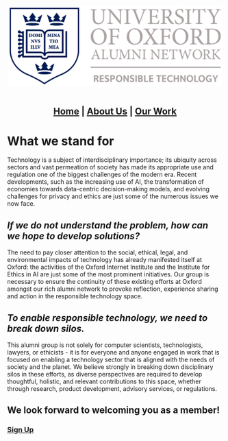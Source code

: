 <div align="center">
  <img width="500" src="https://github.com/OxfordResponsibleTech/oxfordresponsibletech.github.io/blob/main/docs/assets/oxrt_logo.png?raw=true" alt="alternative text here" align="center">
</div>

<br>

<div align="center">
  <h2>
    <b>
      <a href="./index.html">Home</a> | <a href="./about-us.html">About Us</a> | <a href="./our-work.html">Our Work</a>
    </b>
  </h2>
</div>


<!-- ### **[Home](./index.md) \| [About Us](./about-us.md) \| [Our Work](./our-work.md)** -->



# What we stand for

Technology is a subject of interdisciplinary importance; its ubiquity across sectors and vast permeation of society has made its appropriate use and regulation one of the biggest challenges of the modern era. Recent developments, such as the increasing use of AI, the transformation of economies towards data-centric decision-making models, and evolving challenges for privacy and ethics are just some of the numerous issues we now face. 

## _If we do not understand the problem, how can we hope to develop solutions?_

The need to pay closer attention to the social, ethical, legal, and environmental impacts of technology has already manifested itself at Oxford: the activities of the Oxford Internet Institute and the Institute for Ethics in AI are just some of the most prominent initiatives. Our group is necessary to ensure the continuity of these existing efforts at Oxford amongst our rich alumni network to provoke reflection, experience sharing and action in the responsible technology space. 

## _To enable responsible technology, we need to break down silos._

This alumni group is not solely for computer scientists, technologists, lawyers, or ethicists - it is for everyone and anyone engaged in work that is focused on enabling a technology sector that is aligned with the needs of society and the planet. We believe strongly in breaking down disciplinary silos in these efforts, as diverse perspectives are required to develop thoughtful, holistic, and relevant contributions to this space, whether through research, product development, advisory services, or regulations.

## We look forward to welcoming you as a member! 
### **[Sign Up](https://forms.office.com/Pages/ResponsePage.aspx?id=7jT00zxkn0CUqm2y8jVFzuFrIMhW5OZHp-YKqn5RXzdUM0RaSkIzSEdNNVBWRElIV1hEMFpVRzZIWS4u)**



<!--suppress github message-->
<script src="http://code.jquery.com/jquery-1.4.2.min.js"></script> <script> var x = document.getElementsByClassName("site-footer-credits"); setTimeout(() => { x[0].remove(); }, 10); </script>
